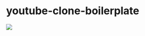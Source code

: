 # youtube-clone-boilerplate

![](https://github.com/Kalvium-Program/youtube-clone-boilerplate/blob/main/assets/Youtube%20Home%20Page.png?raw=true)
